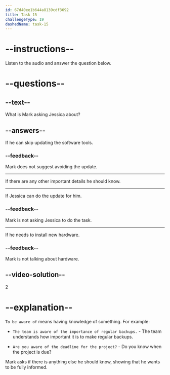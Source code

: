 ```yaml
---
id: 67d40ee1b644a8139cdf3692
title: Task 15
challengeType: 19
dashedName: task-15
---
```


<!-- (Audio) Mark: Okay, I can do that. Is there anything else I need to be aware of? -->

# --instructions--

Listen to the audio and answer the question below.

# --questions--

## --text--

What is Mark asking Jessica about?

## --answers--

If he can skip updating the software tools.

### --feedback--

Mark does not suggest avoiding the update.

---

If there are any other important details he should know.

---

If Jessica can do the update for him.

### --feedback--

Mark is not asking Jessica to do the task.

---

If he needs to install new hardware.

### --feedback--

Mark is not talking about hardware.

## --video-solution--

2

# --explanation--

`To be aware of` means having knowledge of something. For example:

- `The team is aware of the importance of regular backups.` - The team understands how important it is to make regular backups.

- `Are you aware of the deadline for the project?` - Do you know when the project is due?

Mark asks if there is anything else he should know, showing that he wants to be fully informed.
